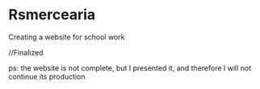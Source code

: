 # Rsmercearia
Creating a website for school work

//Finalized

ps: the website is not complete, but I presented it, and therefore I will not continue its production
